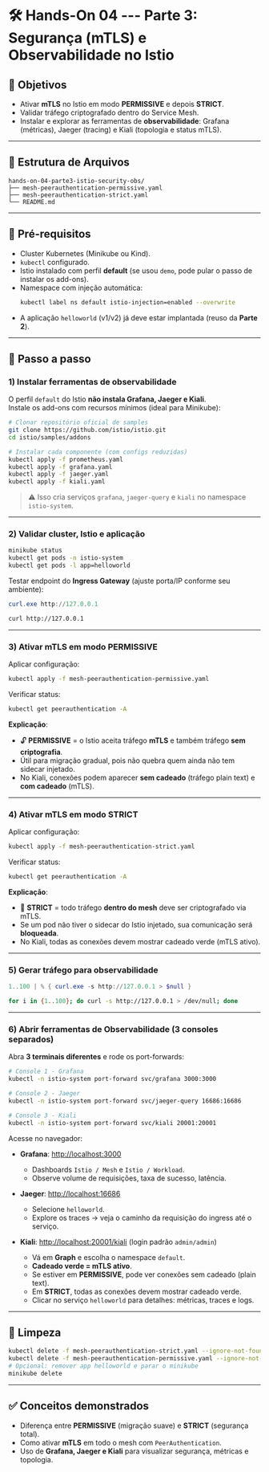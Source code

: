 # 🛠️ Hands-On 04 --- Parte 3: Segurança (mTLS) e Observabilidade no Istio

## 🎯 Objetivos

- Ativar **mTLS** no Istio em modo **PERMISSIVE** e depois **STRICT**.  
- Validar tráfego criptografado dentro do Service Mesh.  
- Instalar e explorar as ferramentas de **observabilidade**: Grafana (métricas), Jaeger (tracing) e Kiali (topologia e status mTLS).  

------------------------------------------------------------------------

## 📂 Estrutura de Arquivos

```
hands-on-04-parte3-istio-security-obs/
├── mesh-peerauthentication-permissive.yaml
├── mesh-peerauthentication-strict.yaml
└── README.md
```

------------------------------------------------------------------------

## 🔧 Pré-requisitos

- Cluster Kubernetes (Minikube ou Kind).  
- `kubectl` configurado.  
- Istio instalado com perfil **default** (se usou `demo`, pode pular o passo de instalar os add-ons).  
- Namespace com injeção automática:  
  ```bash
  kubectl label ns default istio-injection=enabled --overwrite
  ```
- A aplicação `helloworld` (v1/v2) já deve estar implantada (reuso da **Parte 2**).  

------------------------------------------------------------------------

## 🚀 Passo a passo

### 1) Instalar ferramentas de observabilidade

O perfil `default` do Istio **não instala Grafana, Jaeger e Kiali**.  
Instale os add-ons com recursos mínimos (ideal para Minikube):  

```bash
# Clonar repositório oficial de samples
git clone https://github.com/istio/istio.git
cd istio/samples/addons

# Instalar cada componente (com configs reduzidas)
kubectl apply -f prometheus.yaml
kubectl apply -f grafana.yaml
kubectl apply -f jaeger.yaml
kubectl apply -f kiali.yaml
```

> ⚠️ Isso cria serviços `grafana`, `jaeger-query` e `kiali` no namespace `istio-system`.

------------------------------------------------------------------------

### 2) Validar cluster, Istio e aplicação

```bash
minikube status
kubectl get pods -n istio-system
kubectl get pods -l app=helloworld
```

Testar endpoint do **Ingress Gateway** (ajuste porta/IP conforme seu ambiente):

```powershell
curl.exe http://127.0.0.1
```

```bash
curl http://127.0.0.1
```

------------------------------------------------------------------------

### 3) Ativar mTLS em modo PERMISSIVE

Aplicar configuração:

```bash
kubectl apply -f mesh-peerauthentication-permissive.yaml
```

Verificar status:

```bash
kubectl get peerauthentication -A
```

**Explicação**:  
- 🔓 **PERMISSIVE** = o Istio aceita tráfego **mTLS** e também tráfego **sem criptografia**.  
- Útil para migração gradual, pois não quebra quem ainda não tem sidecar injetado.  
- No Kiali, conexões podem aparecer **sem cadeado** (tráfego plain text) e **com cadeado** (mTLS).  

------------------------------------------------------------------------

### 4) Ativar mTLS em modo STRICT

Aplicar configuração:

```bash
kubectl apply -f mesh-peerauthentication-strict.yaml
```

Verificar status:

```bash
kubectl get peerauthentication -A   
```

**Explicação**:  
- 🔐 **STRICT** = todo tráfego **dentro do mesh** deve ser criptografado via mTLS.  
- Se um pod não tiver o sidecar do Istio injetado, sua comunicação será **bloqueada**.  
- No Kiali, todas as conexões devem mostrar cadeado verde (mTLS ativo).  

------------------------------------------------------------------------

### 5) Gerar tráfego para observabilidade

```powershell
1..100 | % { curl.exe -s http://127.0.0.1 > $null }
```

```bash
for i in {1..100}; do curl -s http://127.0.0.1 > /dev/null; done
```

------------------------------------------------------------------------

### 6) Abrir ferramentas de Observabilidade (3 consoles separados)

Abra **3 terminais diferentes** e rode os port-forwards:

```bash
# Console 1 - Grafana
kubectl -n istio-system port-forward svc/grafana 3000:3000

# Console 2 - Jaeger
kubectl -n istio-system port-forward svc/jaeger-query 16686:16686

# Console 3 - Kiali
kubectl -n istio-system port-forward svc/kiali 20001:20001
```

Acesse no navegador:

- **Grafana**: <http://localhost:3000>  
  - Dashboards `Istio / Mesh` e `Istio / Workload`.  
  - Observe volume de requisições, taxa de sucesso, latência.  

- **Jaeger**: <http://localhost:16686>  
  - Selecione `helloworld`.  
  - Explore os traces → veja o caminho da requisição do ingress até o serviço.  

- **Kiali**: <http://localhost:20001/kiali> (login padrão `admin/admin`)  
  - Vá em **Graph** e escolha o namespace `default`.  
  - **Cadeado verde = mTLS ativo**.  
  - Se estiver em **PERMISSIVE**, pode ver conexões sem cadeado (plain text).  
  - Em **STRICT**, todas as conexões devem mostrar cadeado verde.  
  - Clicar no serviço `helloworld` para detalhes: métricas, traces e logs.  

------------------------------------------------------------------------

## 🧹 Limpeza

```bash
kubectl delete -f mesh-peerauthentication-strict.yaml --ignore-not-found
kubectl delete -f mesh-peerauthentication-permissive.yaml --ignore-not-found
# Opcional: remover app helloworld e parar o minikube
minikube delete
```

------------------------------------------------------------------------

## ✅ Conceitos demonstrados

- Diferença entre **PERMISSIVE** (migração suave) e **STRICT** (segurança total).  
- Como ativar **mTLS** em todo o mesh com `PeerAuthentication`.  
- Uso de **Grafana, Jaeger e Kiali** para visualizar segurança, métricas e topologia.  
